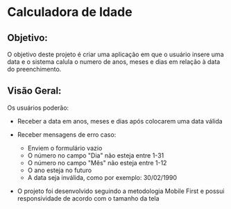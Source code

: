 # Calculadora de Idade

## Objetivo:

O objetivo deste projeto é criar uma aplicação em que o usuário insere uma data e o sistema calula o numero de anos, meses e dias em relação à data do preenchimento.

## Visão Geral:

Os usuários poderão:

- Receber a data em anos, meses e dias após colocarem uma data válida
- Receber mensagens de erro caso:
    - Enviem o formulário vazio
    - O número no campo "Dia" não esteja entre 1-31
    - O número no campo "Mês" não esteja entre 1-12
    - O ano esteja no futuro
    - A data seja inválida, como por exemplo: 30/02/1990

- O projeto foi desenvolvido seguindo a metodologia Mobile First e possui responsividade de acordo com o tamanho da tela
